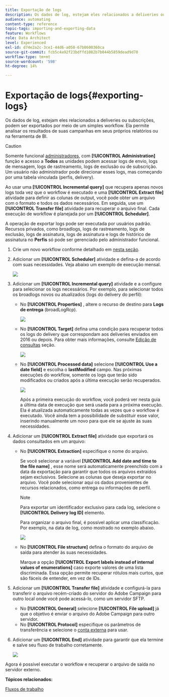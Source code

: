 ```yaml
---
title: Exportação de logs
description: Os dados de log, estejam eles relacionados a deliveries ou subscrições, podem ser exportados por meio de um simples workflow.
audience: automating
content-type: reference
topic-tags: importing-and-exporting-data
feature: Workflows
role: Data Architect
level: Experienced
exl-id: d74e2a2c-3ce1-44d6-a058-67b0600360ca
source-git-commit: fcb5c4a92f23bdffd1082b7b044b5859dead9d70
workflow-type: tm+mt
source-wordcount: '598'
ht-degree: 14%

---
```


# Exportação de logs{#exporting-logs}

Os dados de log, estejam eles relacionados a deliveries ou subscrições, podem ser exportados por meio de um simples workflow. Ela permite analisar os resultados de suas campanhas em seus próprios relatórios ou na ferramenta de BI.

>[!CAUTION]
>
>Somente funcional [administradores](../../administration/using/users-management.md#functional-administrators), com **[!UICONTROL Administration]** função e acesso a **Todos** as unidades podem acessar logs de envio, logs de mensagem, logs de rastreamento, logs de exclusão ou de subscrição. Um usuário não administrador pode direcionar esses logs, mas começando por uma tabela vinculada (perfis, delivery).

Ao usar uma **[!UICONTROL Incremental query]** que recupera apenas novos logs toda vez que o workflow é executado e uma **[!UICONTROL Extract file]** atividade para definir as colunas de output, você pode obter um arquivo com o formato e todos os dados necessários. Em seguida, use um **[!UICONTROL Transfer file]** atividade para recuperar o arquivo final. Cada execução de workflow é planejada por um **[!UICONTROL Scheduler]**.

A operação de exportar logs pode ser executada por usuários padrão. Recursos privados, como broadlogs, logs de rastreamento, logs de exclusão, logs de assinatura, logs de assinatura e logs de histórico de assinatura no **Perfis** só pode ser gerenciado pelo administrador funcional.

1. Crie um novo workflow conforme detalhado em [nesta seção](../../automating/using/building-a-workflow.md#creating-a-workflow).
1. Adicionar um **[!UICONTROL Scheduler]** atividade e defina-a de acordo com suas necessidades. Veja abaixo um exemplo de execução mensal.

   ![](assets/export_logs_scheduler.png)

1. Adicionar um **[!UICONTROL Incremental query]** atividade e a configure para selecionar os logs necessários. Por exemplo, para selecionar todos os broadlogs novos ou atualizados (logs do delivery do perfil):

   * No **[!UICONTROL Properties]** , altere o recurso de destino para **Logs de entrega** (broadLogRcp).

     ![](assets/export_logs_query_properties.png)

   * No **[!UICONTROL Target]** defina uma condição para recuperar todos os logs do delivery que correspondam aos deliveries enviados em 2016 ou depois. Para obter mais informações, consulte [Edição de consultas](../../automating/using/editing-queries.md#creating-queries) seção.

     ![](assets/export_logs_query_target.png)

   * No **[!UICONTROL Processed data]** selecione **[!UICONTROL Use a date field]** e escolha o **lastModified** campo. Nas próximas execuções do workflow, somente os logs que terão sido modificados ou criados após a última execução serão recuperados.

     ![](assets/export_logs_query_processeddata.png)

     Após a primeira execução do workflow, você poderá ver nesta guia a última data de execução que será usada para a próxima execução. Ela é atualizada automaticamente todas as vezes que o workflow é executado. Você ainda tem a possibilidade de substituir esse valor, inserindo manualmente um novo para que ele se ajuste às suas necessidades.

1. Adicionar um **[!UICONTROL Extract file]** atividade que exportará os dados consultados em um arquivo:

   * No **[!UICONTROL Extraction]** especifique o nome do arquivo.

     Se você selecionar a variável **[!UICONTROL Add date and time to the file name]** , esse nome será automaticamente preenchido com a data da exportação para garantir que todos os arquivos extraídos sejam exclusivos. Selecione as colunas que deseja exportar no arquivo. Você pode selecionar aqui os dados provenientes de recursos relacionados, como entrega ou informações de perfil.

     >[!NOTE]
     >
     >Para exportar um identificador exclusivo para cada log, selecione o **[!UICONTROL Delivery log ID]** elemento.

     Para organizar o arquivo final, é possível aplicar uma classificação. Por exemplo, na data de log, como mostrado no exemplo abaixo.

     ![](assets/export_logs_extractfile_extraction.png)

   * No **[!UICONTROL File structure]** defina o formato do arquivo de saída para atender às suas necessidades.

     Marque a opção **[!UICONTROL Export labels instead of internal values of enumerations]** caso exporte valores de uma lista discriminada. Essa opção permite recuperar rótulos mais curtos, que são fáceis de entender, em vez de IDs.

1. Adicionar um **[!UICONTROL Transfer file]** atividade e configurá-la para transferir o arquivo recém-criado do servidor do Adobe Campaign para outro local onde você pode acessá-lo, como um servidor SFTP.

   * No **[!UICONTROL General]** selecione **[!UICONTROL File upload]** já que o objetivo é enviar o arquivo do Adobe Campaign para outro servidor.
   * No **[!UICONTROL Protocol]** especifique os parâmetros de transferência e selecione o [conta externa](../../administration/using/external-accounts.md#creating-an-external-account) para usar.

1. Adicionar um **[!UICONTROL End]** atividade para garantir que ela termine e salve seu fluxo de trabalho corretamente.

   ![](assets/export_logs_example_workflow.png)

Agora é possível executar o workflow e recuperar o arquivo de saída no servidor externo.

**Tópicos relacionados:**

[Fluxos de trabalho](../../automating/using/get-started-workflows.md)
